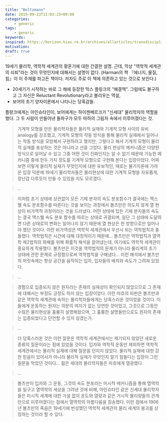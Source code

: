 ```yaml
---
title: "Boltzmann"
date: 2019-09-23T11:03:23+09:00
categories:
    - generic
tags:
    - generic
keywords:
inspired: https://horizon.kias.re.kr/archives/allarticles/transdisciplinary/과학의-결정적-순간들-1906년-9월-볼츠만의-자살/
motivation:
draft: true
---
```


19세기 물리학, 역학적 세계관의 황혼기에 대한 간결한 설명.
근데, 막상 "역학적 세계관의 쇠퇴"라는 것이 무엇인지에 대해서는 설명이 없다.
(Harman의 책 『에너지, 물질, 힘』이 이 주제를 파고든 책이다. 저자도 주로 이 책에 의존하고 있는 것으로 보인다.)

- 20세기가 시작하는 바로 그 해에 등장한 막스 플링크의 "해결책". 그럼에도 불구하고 그 자신은 Reluctant Revolutionary라고 불리우는 역설,
- 보어의 초기 양자이론에서 나타나는 당혹감들.

플랑크에게는 아인슈타인이, 보어에게는 하이젠베르크가 "신세대" 물리학자의 역할을 했다. 그 두 사람이 만들어낸 돌파구가 모두 마하의 그림자 속에서 이루어졌다는 것.

>기계적 모형을 만든 물리학자들은 물리적 실재와 기계적 모형 사이의 유비analogy를 강조했고, 기계적 모형의 작동 방식을 통해 물리적 실재에서 일어나는 작동 방식을 모방해서 구현하려고 했지만, 그렇다고 해서 기계적 모형이 물리적 실재를 표상하는 것은 아니라고 선을 그었다. 물리 현상의 메커니즘은 다양한 방식으로 일어날 수 있고 그중 어떤 것이 진짜인지는 알 수 없기 때문에 가능한 메커니즘 중에 한두 가지 정도를 기계적 모형으로 구현해 본다는 입장이었다. 어찌 보면 이렇게 물리적 실재가 무엇인지에 대한 유보적인, 때로는 불가지론에 가까운 입장 덕분에 19세기 물리학자들은 물리현상에 대한 기계적 모형을 자유롭게, 장난감 다루듯이 만들 수 있었을 지도 모르겠다.

>...


>이처럼 초기 상태에 상관없이 모든 기체 분자의 속도 분포함수가 결국에는 맥스웰 속도 분포함수를 따른다는 것을 보이는 과정에서 볼츠만은 의도치 않게 열 현상이 비가역적 과정이라는 것을 드러냈다. 어떤 상태에 있든 기체 분자들의 속도는 결국 맥스웰 속도 분포 함수를 따르는 상태로 귀결되며, 일단 그 상태에 도달하면 다른 상태로의 변화는 일어나지 않기 때문에 열 현상은 한 방향으로만 일어나야 했던 것이다. 이런 비가역성은 역학적 세계관에서 우선시 되는 역학법칙과 충돌했다. 역학법칙은 시간에 대해 대칭적이기 때문에...
볼츠만은 역학법칙과 열역학 제2법칙의 화해를 위해 확률적 해석을 끌어냈는데, 여기에도 역학적 세계관이 중요하게 작용했다. 볼츠만은 이것을 역학법칙의 문제가 아니라 물리계의 초기 상태에 관한 문제로 규정함으로써 역학법칙을 구해냈다...
이런 해석에서 볼츠만의 머릿속에는 항상 공간을 움직이는 입자, 입자들의 배치와 속도가 그려져 있었다.

>...

>경험으로 입증되지 않은 원자라는 존재의 실재성이 확인되지 않았으므로 그 존재에 대해서는 부정도 긍정도 하지 않는 입장이었다. 이런 마흐의 비판은 볼츠만과 같은 역학적 세계관에 속하는 물리학자들에게는 당혹스러운 것이었을 것이다. 이들에게 운동하는 원자는 의문의 여지가 없는 당연한 것이었고, 그것으로 그동안 수많은 물리현상을 훌륭히 설명해왔으며, 그 훌륭한 설명들만으로도 원자의 존재는 입증되었다고 단언할 수 있지 않겠는가.

>...

>더 당혹스러운 것은 이런 질문은 역학적 세계관에서는 제기되지 않았던 새로운 종류의 질문이라는 점에 있었을 것이다. 입자와 역학적 운동만 제외하면 역학적 세계관에서는 물리적 실재에 대해 질문을 던지지 않았다. 물리적 실재에 대한 강한 믿음이 있어서가 아니라 물리적 실재가 무엇인지 알기 힘들다는 입장이 그런 질문을 막았던 것이다... 젊은 세대의 물리학자들은 마흐에게 열광했다.

>...

> 볼츠만이 입자와 그 운동, 그것의 속도 분포라는 미시적 메커니즘을 통해 열역학을 일구고 열역학의 세상을 그려낸 것에 비해, 아인슈타인 같은 신세대 물리학자들은 미시적 세계에 대한 가설 없이 온도와 열량과 같은 거시적 물리량들의 관계만으로 이루어졌다는 점에서 열역학의 아름다움을 칭송했다. 이런 점에서 1906년 볼츠만의 죽음은 19세기에 번성했던 역학적 세계관의 물리 세계의 붕괴를 상징하는 것이라 할 수 있다.
